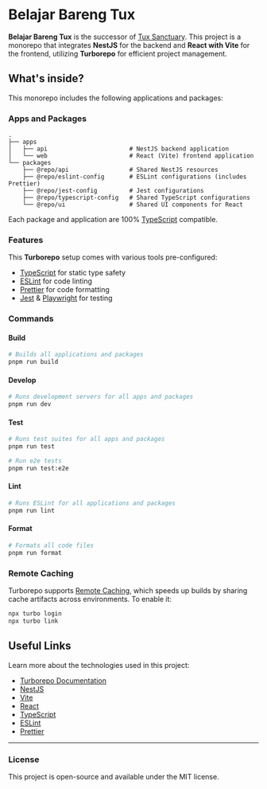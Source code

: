 # Belajar Bareng Tux

**Belajar Bareng Tux** is the successor of [Tux Sanctuary](https://github.com/Anifyuli/tux_sanctuary). This project is a monorepo that integrates **NestJS** for the backend and **React with Vite** for the frontend, utilizing **Turborepo** for efficient project management.

## What's inside?

This monorepo includes the following applications and packages:

### Apps and Packages

```
.
├── apps
│   ├── api                       # NestJS backend application
│   └── web                       # React (Vite) frontend application
└── packages
    ├── @repo/api                 # Shared NestJS resources
    ├── @repo/eslint-config       # ESLint configurations (includes Prettier)
    ├── @repo/jest-config         # Jest configurations
    ├── @repo/typescript-config   # Shared TypeScript configurations
    └── @repo/ui                  # Shared UI components for React
```

Each package and application are 100% [TypeScript](https://www.typescriptlang.org/) compatible.

### Features

This **Turborepo** setup comes with various tools pre-configured:

- [TypeScript](https://www.typescriptlang.org/) for static type safety
- [ESLint](https://eslint.org/) for code linting
- [Prettier](https://prettier.io) for code formatting
- [Jest](https://jestjs.io/) & [Playwright](https://playwright.dev/) for testing

### Commands

#### Build

```bash
# Builds all applications and packages
pnpm run build
```

#### Develop

```bash
# Runs development servers for all apps and packages
pnpm run dev
```

#### Test

```bash
# Runs test suites for all apps and packages
pnpm run test

# Run e2e tests
pnpm run test:e2e
```

#### Lint

```bash
# Runs ESLint for all applications and packages
pnpm run lint
```

#### Format

```bash
# Formats all code files
pnpm run format
```

### Remote Caching

Turborepo supports [Remote Caching](https://turbo.build/repo/docs/core-concepts/remote-caching), which speeds up builds by sharing cache artifacts across environments. To enable it:

```bash
npx turbo login
npx turbo link
```

## Useful Links

Learn more about the technologies used in this project:

- [Turborepo Documentation](https://turbo.build/repo/docs)
- [NestJS](https://nestjs.com/)
- [Vite](https://vitejs.dev/)
- [React](https://react.dev/)
- [TypeScript](https://www.typescriptlang.org/)
- [ESLint](https://eslint.org/)
- [Prettier](https://prettier.io/)

---

### License

This project is open-source and available under the MIT license.